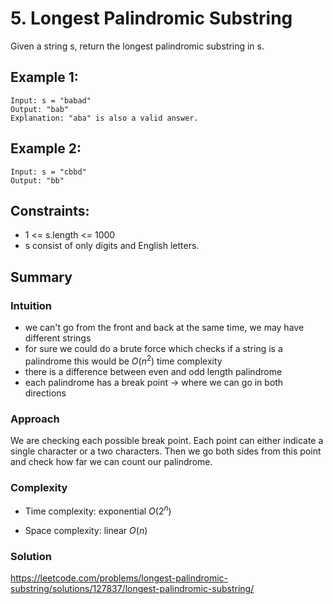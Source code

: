 # 5. Longest Palindromic Substring

Given a string s, return the longest palindromic substring in s.

## Example 1:

    Input: s = "babad"
    Output: "bab"
    Explanation: "aba" is also a valid answer.

## Example 2:

    Input: s = "cbbd"
    Output: "bb"

## Constraints:

* 1 <= s.length <= 1000
* s consist of only digits and English letters.

## Summary

### Intuition

- we can't go from the front and back at the same time, we may have different strings
- for sure we could do a brute force which checks if a string is a palindrome this would be $O(n^2)$ time complexity
- there is a difference between even and odd length palindrome
- each palindrome has a break point -> where we can go in both directions 

### Approach

We are checking each possible break point. Each point can either indicate a single character or a two characters. 
Then we go both sides from this point and check how far we can count our palindrome.

### Complexity

- Time complexity: exponential $O(2^n)$

- Space complexity: linear $O(n)$

### Solution

https://leetcode.com/problems/longest-palindromic-substring/solutions/127837/longest-palindromic-substring/
